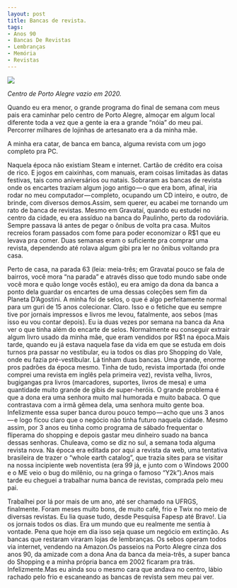 ```yaml
---
layout: post
title: Bancas de revista.
tags:
- Anos 90
- Bancas De Revistas
- Lembranças
- Memória
- Revistas
---
```


![](https://cdn-images-1.medium.com/max/800/1*zv-6SoRRVygwHUSAq9OOpg.jpeg)

*Centro de Porto Alegre vazio em 2020.*

Quando eu era menor, o grande programa do final de semana com meus pais era caminhar pelo centro de Porto Alegre, almoçar em algum local diferente toda a vez que a gente ia era a grande “nóia” do meu pai. Percorrer milhares de lojinhas de artesanato era a da minha mãe. 

A minha era catar, de banca em banca, alguma revista com um jogo completo pra PC. 

Naquela época não existiam Steam e internet. Cartão de crédito era coisa de rico. E jogos em caixinhas, com manuais, eram coisas limitadas às datas festivas, tais como aniversários ou natais. Sobraram as bancas de revista onde os encartes traziam algum jogo antigo — o que era bom, afinal, iria rodar no meu computador — completo, ocupando um CD inteiro, e outro, de brinde, com diversos demos.Assim, sem querer, eu acabei me tornando um rato de banca de revistas. Mesmo em Gravataí, quando eu estudei no centro da cidade, eu era assíduo na banca do Paulinho, perto da rodoviária. Sempre passava lá antes de pegar o ônibus de volta pra casa. Muitos recreios foram passados com fome para poder economizar o R$1 que eu levava pra comer. Duas semanas eram o suficiente pra comprar uma revista, dependendo até rolava algum gibi pra ler no ônibus voltando pra casa.

Perto de casa, na parada 63 (leia: meia-três; em Gravataí pouco se fala de bairros, você mora “na parada” e através disso que todo mundo sabe onde você mora e quão longe vocês estão), eu era amigo da dona da banca a ponto dela guardar os encartes de uma dessas coleções sem fim da Planeta D’Agostini. A minha foi de selos, o que é algo perfeitamente normal para um guri de 15 anos colecionar. Claro. Isso e o fetiche que eu sempre tive por jornais impressos e livros me levou, fatalmente, aos sebos (mas isso eu vou contar depois). Eu ia duas vezes por semana na banca da Ana ver o que tinha além do encarte de selos. Normalmente eu conseguir extrair algum livro usado da minha mãe, que eram vendidos por R$1 na época.Mais tarde, quando eu já estava naquela fase da vida em que se estuda em dois turnos pra passar no vestibular, eu ia todos os dias pro Shopping do Vale, onde eu fazia pré-vestibular. Lá tinham duas bancas. Uma grande, enorme pros padrões da época mesmo. Tinha de tudo, revista importada (foi onde comprei uma revista em inglês pela primeira vez), revista velha, livros, bugigangas pra livros (marcadores, suportes, livros de mesa) e uma quantidade muito grande de gibis de super-heróis. O grande problema é que a dona era uma senhora muito mal humorada e muito babaca. O que contrastava com a irmã gêmea dela, uma senhora muito gente boa. Infelizmente essa super banca durou pouco tempo — acho que uns 3 anos — e logo ficou claro que o negócio não tinha futuro naquela cidade. Mesmo assim, por 3 anos eu tinha como programa de sábado frequentar o fliperama do shopping e depois gastar meu dinheiro suado na banca dessas senhoras. Chuleava, como se diz no sul, a semana toda alguma revista nova. Na época era editada por aqui a revista da web, uma tentativa brasileira de trazer o “whole earth catalog”, que trazia sites para se visitar na nossa incipiente web noventista (era 99 já, e junto com o Windows 2000 e o ME veio o bug do milênio, ou na gringa o famoso “Y2k”).Anos mais tarde eu cheguei a trabalhar numa banca de revistas, comprada pelo meu pai. 

Trabalhei por lá por mais de um ano, até ser chamado na UFRGS, finalmente. Foram meses muito bons, de muito café, frio e Twix no meio de diversas revistas. Eu lia quase tudo, desde Pesquisa Fapesp até Bravo!. Lia os jornais todos os dias. Era um mundo que eu realmente me sentia à vontade. Pena que hoje em dia isso seja quase um negócio em extinção. As bancas que restaram viraram lojas de lembranças. Os sebos operam todos via internet, vendendo na Amazon.Os passeios na Porto Alegre cinza dos anos 90, da amizade com a dona Ana da banca da meia-três, a super banca do Shopping e a minha própria banca em 2002 ficaram pra trás. Infelizmente.Mas eu ainda sou o mesmo cara que andava no centro, lábio rachado pelo frio e escaneando as bancas de revista sem meu pai ver.

